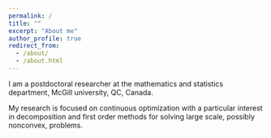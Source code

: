 ```yaml
---
permalink: /
title: ""
excerpt: "About me"
author_profile: true
redirect_from: 
  - /about/
  - /about.html
---
```


I am a postdoctoral researcher at the mathematics and statistics department, McGill university, QC, Canada. 





My research is focused on continuous optimization with a particular interest in decomposition and first order methods for solving large scale, possibly nonconvex, problems.

